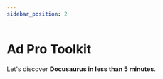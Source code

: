 ```yaml
---
sidebar_position: 2
---
```


# Ad Pro Toolkit

Let's discover **Docusaurus in less than 5 minutes**.
